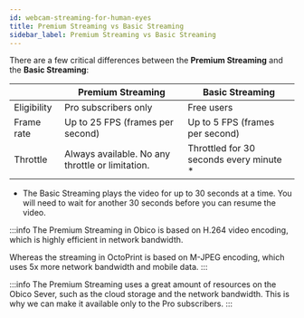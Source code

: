 ```yaml
---
id: webcam-streaming-for-human-eyes
title: Premium Streaming vs Basic Streaming
sidebar_label: Premium Streaming vs Basic Streaming
---
```


There are a few critical differences between the **Premium Streaming** and the **Basic Streaming**:

| | Premium Streaming | Basic Streaming |
|-|-------|---------|
| Eligibility | Pro subscribers only | Free users |
| Frame rate | Up to 25 FPS (frames per second) | Up to 5 FPS (frames per second) |
| Throttle | Always available. No any throttle or limitation. | Throttled for 30 seconds every minute * |

* The Basic Streaming plays the video for up to 30 seconds at a time. You will need to wait for another 30 seconds before you can resume the video.

:::info
The Premium Streaming in Obico is based on H.264 video encoding, which is highly efficient in network bandwidth.

Whereas the streaming in OctoPrint is based on M-JPEG encoding, which uses 5x more network bandwidth and mobile data.
:::

:::info
The Premium Streaming uses a great amount of resources on the Obico Sever, such as the cloud storage and the network bandwidth. This is why we can make it available only to the Pro subscribers.
:::

